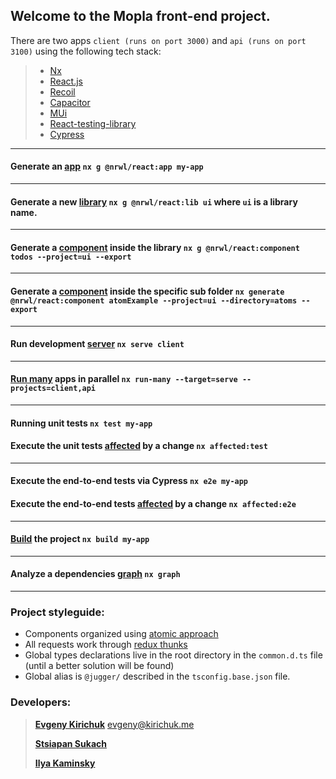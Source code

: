 ## Welcome to the Mopla front-end project.

There are two apps `client (runs on port 3000)` and `api (runs on port 3100)` using the following tech stack:
>- [Nx](https://nx.dev/)
>- [React.js](https://reactjs.org/)
>- [Recoil](https://recoiljs.org/)
>- [Capacitor](https://capacitorjs.com/solution/react)
>- [MUi](https://mui.com/)
>- [React-testing-library](https://testing-library.com/docs/react-testing-library/intro/)
>- [Cypress](https://www.cypress.io/)

---
#### Generate an [app](https://nx.dev/structure/applications-and-libraries#applications-and-libraries) `nx g @nrwl/react:app my-app`

---
#### Generate a new [library](https://nx.dev/structure/library-types) `nx g @nrwl/react:lib ui` where `ui` is a library name.

---
#### Generate a [component](https://nx.dev/packages/react/generators/component) inside the library `nx g @nrwl/react:component todos --project=ui --export`

---
#### Generate a [component](https://nx.dev/packages/react/generators/component) inside the specific sub folder `nx generate @nrwl/react:component atomExample --project=ui --directory=atoms --export`

---
#### Run development [server](https://nx.dev/cli/serve) `nx serve client`

---
#### [Run many](https://nx.dev/cli/run-many) apps in parallel `nx run-many --target=serve --projects=client,api`

---
#### Running unit tests `nx test my-app`

#### Execute the unit tests [affected](https://nx.dev/using-nx/affected#affected) by a change `nx affected:test`

---

#### Execute the end-to-end tests via Cypress `nx e2e my-app`

#### Execute the end-to-end tests [affected](https://nx.dev/using-nx/affected#affected) by a change `nx affected:e2e`

---
#### [Build](https://nx.dev/cli/build#build) the project `nx build my-app`

---
#### Analyze a dependencies [graph](https://nx.dev/cli/dep-graph#graph) `nx graph`

---

### Project styleguide:

- Components organized using [atomic approach](https://danilowoz.com/blog/atomic-design-with-react)
- All requests work through [redux thunks](https://redux-toolkit.js.org/api/createAsyncThunk)
- Global types declarations live in the root directory in the `common.d.ts` file (until a better solution will be found)
- Global alias is `@jugger/` described in the `tsconfig.base.json` file.

### Developers:

>**[Evgeny Kirichuk](https://github.com/evgeny-kirichuk)** evgeny@kirichuk.me
>
>**[Stsiapan Sukach](https://github.com/Qry1)**
> 
>**[Ilya Kaminsky](https://github.com/Ikaminsky)**
